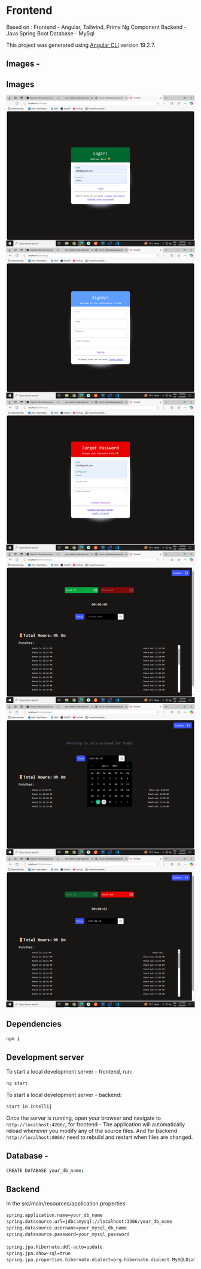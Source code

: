 # Frontend
Based on : 
Frontend - Angular, Tailwind, Prime Ng Component
Backend -  Java Spring Boot
Database - MySql

This project was generated using [Angular CLI](https://github.com/angular/angular-cli) version 19.2.7.


## Images - 
## Images
![Login page](./public/1.png)
![SignUp page](./public/2.png)
![Forgot Password page](./public/3.png)
![Dashboard page 1](./public/4.png)
![Dashboard page 2](./public/5.png)
![Dashboard page 3](./public/6.png)

## Dependencies
```bash
npm i
```

## Development server

To start a local development server - frontend, run:

```bash
ng start
```
To start a local development server - backend:
```bash
start in Intellij
```

Once the server is running, open your browser and navigate to `http://localhost:4200/`, for frontend -  The application will automatically reload whenever you modify any of the source files. 
And for backend `http://localhost:8080/` need to rebuild and restart when files are changed.


## Database -

```bash
CREATE DATABASE your_db_name;
```


## Backend 
In the src/main/resources/application.properties

```bash
spring.application.name=your_db_name
spring.datasource.url=jdbc:mysql://localhost:3306/your_db_name
spring.datasource.username=your_mysql_db_name
spring.datasource.password=your_mysql_password

spring.jpa.hibernate.ddl-auto=update
spring.jpa.show-sql=true
spring.jpa.properties.hibernate.dialect=org.hibernate.dialect.MySQLDialect
```

